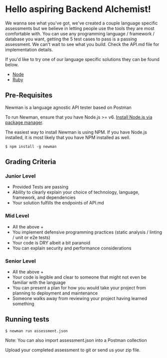 # Hello aspiring Backend Alchemist!

We wanna see what you've got, we've created a couple language specific assessments but we believe in letting people use the tools they are most comfortable with. You can use any programming language / framework / database you want, getting the 5 test cases to pass is a passing assessment. We can't wait to see what you build. Check the API.md file for implementation details.

If you'd like to try one of our language specific solutions they can be found below.
- [Node](https://github.com/pgalchemy/players-api-skeleton)
- [Ruby](https://github.com/pgalchemy/players-api-ruby)

## Pre-Requisites

Newman is a language agnostic API tester based on Postman

To run Newman, ensure that you have Node.js >= v6. [Install Node.js via package manager](https://nodejs.org/en/download/package-manager/).

The easiest way to install Newman is using NPM. If you have Node.js installed, it is most likely that you have NPM installed as well.

```console
$ npm install -g newman
```

## Grading Criteria
### Junior Level
- Provided Tests are passing
- Ability to clearly explain your choice of technology, language, framework, and dependencies
- Your solution fulfills the endpoints of API.md
### Mid Level
- All the above + 
- You implement defensive programming practices (static analysis / linting / unit or e2e tests)
- Your code is DRY albeit a bit paranoid
- You can explain security and performance considerations
### Senior Level
- All the above +
- Your code is legible and clear to someone that might not even be familiar with the language
- You can present a plan for how you would take your project from planning to deployment and maintenance
- Someone walks away from reviewing your project having learned something 

## Running tests

```console
$ newman run assessment.json
```

Note: You can also import assessment.json into a Postman collection

Upload your completed assessment to git or send us your zip file.
